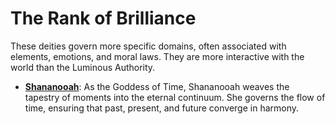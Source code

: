 # **The Rank of Brilliance**
These deities govern more specific domains, often associated with elements, emotions, and moral laws. They are more interactive with the world than the Luminous Authority.

- [**Shananooah**](../Shananooah.md): As the Goddess of Time, Shananooah weaves the tapestry of moments into the eternal continuum. She governs the flow of time, ensuring that past, present, and future converge in harmony.